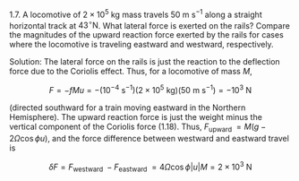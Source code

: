 1.7. A locomotive of $2 \times 10^{5} \mathrm{~kg}$ mass travels $50 \mathrm{~m} \mathrm{~s}^{-1}$ along a straight horizontal track at $43^{\circ} \mathrm{N}$. What lateral force is exerted on the rails? Compare the magnitudes of the upward reaction force exerted by the rails for cases where the locomotive is traveling eastward and westward, respectively.

Solution: The lateral force on the rails is just the reaction to the deflection force due to the Coriolis effect. Thus, for a locomotive of mass $M$,

$$
F=-f M u=-\left(10^{-4} \mathrm{~s}^{-1}\right)\left(2 \times 10^{5} \mathrm{~kg}\right)\left(50 \mathrm{~m} \mathrm{~s}^{-1}\right)=-10^{3} \mathrm{~N}
$$

(directed southward for a train moving eastward in the Northern Hemisphere). The upward reaction force is just the weight minus the vertical component of the Coriolis force (1.18). Thus, $F_{\text {upward }}=M(g-2 \Omega \cos \phi u)$, and the force difference between westward and eastward travel is

$$
\delta F=F_{\text {westward }}-F_{\text {eastward }}=4 \Omega \cos \phi|u| M=2 \times 10^{3} \mathrm{~N}
$$
